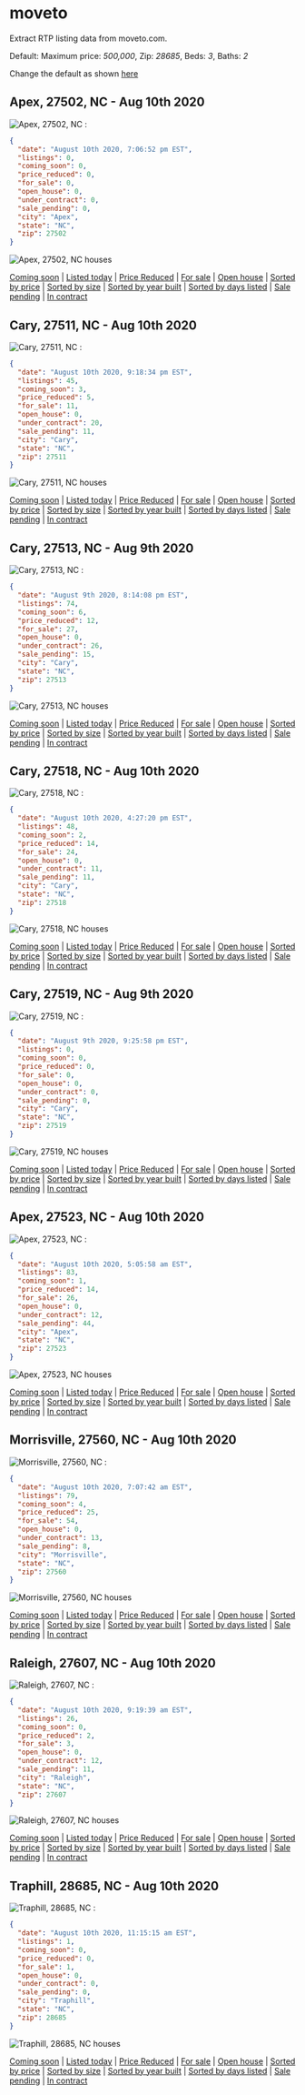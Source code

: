 # moveto
Extract RTP listing data from moveto.com.

  Default: Maximum price: _500,000_, Zip: _28685_, Beds: _3_, Baths: _2_ 

  Change the default as shown [here](https://github.com/xgirma/moveto/blob/master/HOWTO.md)
## Apex, 27502, NC - Aug 10th 2020 
 
![Apex, 27502, NC :](https://github.com/xgirma/moveto/workflows/Apex,%2027502,%20NC%20:/badge.svg)

```json
{
  "date": "August 10th 2020, 7:06:52 pm EST",
  "listings": 0,
  "coming_soon": 0,
  "price_reduced": 0,
  "for_sale": 0,
  "open_house": 0,
  "under_contract": 0,
  "sale_pending": 0,
  "city": "Apex",
  "state": "NC",
  "zip": 27502
}
```
![Apex, 27502, NC houses](https://github.com/xgirma/moveto/blob/master/data/27502/chart.svg)

[Coming soon](https://github.com/xgirma/moveto/blob/master/data/27502/coming_soon.csv) | [Listed today](https://github.com/xgirma/moveto/blob/master/data/27502/listed_today.csv) | [Price Reduced](https://github.com/xgirma/moveto/blob/master/data/27502/price_reduced.csv) | [For sale](https://github.com/xgirma/moveto/blob/master/data/27502/for_sale.csv) | [Open house](https://github.com/xgirma/moveto/blob/master/data/27502/open_house.csv) | [Sorted by price](https://github.com/xgirma/moveto/blob/master/data/27502/by_price.csv) | [Sorted by size](https://github.com/xgirma/moveto/blob/master/data/27502/by_size.csv) | [Sorted by year built](https://github.com/xgirma/moveto/blob/master/data/27502/by_year.csv) | [Sorted by days listed](https://github.com/xgirma/moveto/blob/master/data/27502/by_days.csv) | [Sale pending](https://github.com/xgirma/moveto/blob/master/data/27502/sale_pending.csv) | [In contract](https://github.com/xgirma/moveto/blob/master/data/27502/in_contract.csv)
## Cary, 27511, NC - Aug 10th 2020 
 
![Cary, 27511, NC :](https://github.com/xgirma/moveto/workflows/Cary,%2027511,%20NC%20:/badge.svg)

```json
{
  "date": "August 10th 2020, 9:18:34 pm EST",
  "listings": 45,
  "coming_soon": 3,
  "price_reduced": 5,
  "for_sale": 11,
  "open_house": 0,
  "under_contract": 20,
  "sale_pending": 11,
  "city": "Cary",
  "state": "NC",
  "zip": 27511
}
```
![Cary, 27511, NC houses](https://github.com/xgirma/moveto/blob/master/data/27511/chart.svg)

[Coming soon](https://github.com/xgirma/moveto/blob/master/data/27511/coming_soon.csv) | [Listed today](https://github.com/xgirma/moveto/blob/master/data/27511/listed_today.csv) | [Price Reduced](https://github.com/xgirma/moveto/blob/master/data/27511/price_reduced.csv) | [For sale](https://github.com/xgirma/moveto/blob/master/data/27511/for_sale.csv) | [Open house](https://github.com/xgirma/moveto/blob/master/data/27511/open_house.csv) | [Sorted by price](https://github.com/xgirma/moveto/blob/master/data/27511/by_price.csv) | [Sorted by size](https://github.com/xgirma/moveto/blob/master/data/27511/by_size.csv) | [Sorted by year built](https://github.com/xgirma/moveto/blob/master/data/27511/by_year.csv) | [Sorted by days listed](https://github.com/xgirma/moveto/blob/master/data/27511/by_days.csv) | [Sale pending](https://github.com/xgirma/moveto/blob/master/data/27511/sale_pending.csv) | [In contract](https://github.com/xgirma/moveto/blob/master/data/27511/in_contract.csv)
## Cary, 27513, NC - Aug 9th 2020 
 
![Cary, 27513, NC :](https://github.com/xgirma/moveto/workflows/Cary,%2027513,%20NC%20:/badge.svg)

```json
{
  "date": "August 9th 2020, 8:14:08 pm EST",
  "listings": 74,
  "coming_soon": 6,
  "price_reduced": 12,
  "for_sale": 27,
  "open_house": 0,
  "under_contract": 26,
  "sale_pending": 15,
  "city": "Cary",
  "state": "NC",
  "zip": 27513
}
```
![Cary, 27513, NC houses](https://github.com/xgirma/moveto/blob/master/data/27513/chart.svg)

[Coming soon](https://github.com/xgirma/moveto/blob/master/data/27513/coming_soon.csv) | [Listed today](https://github.com/xgirma/moveto/blob/master/data/27513/listed_today.csv) | [Price Reduced](https://github.com/xgirma/moveto/blob/master/data/27513/price_reduced.csv) | [For sale](https://github.com/xgirma/moveto/blob/master/data/27513/for_sale.csv) | [Open house](https://github.com/xgirma/moveto/blob/master/data/27513/open_house.csv) | [Sorted by price](https://github.com/xgirma/moveto/blob/master/data/27513/by_price.csv) | [Sorted by size](https://github.com/xgirma/moveto/blob/master/data/27513/by_size.csv) | [Sorted by year built](https://github.com/xgirma/moveto/blob/master/data/27513/by_year.csv) | [Sorted by days listed](https://github.com/xgirma/moveto/blob/master/data/27513/by_days.csv) | [Sale pending](https://github.com/xgirma/moveto/blob/master/data/27513/sale_pending.csv) | [In contract](https://github.com/xgirma/moveto/blob/master/data/27513/in_contract.csv)
## Cary, 27518, NC - Aug 10th 2020 
 
![Cary, 27518, NC :](https://github.com/xgirma/moveto/workflows/Cary,%2027518,%20NC%20:/badge.svg)

```json
{
  "date": "August 10th 2020, 4:27:20 pm EST",
  "listings": 48,
  "coming_soon": 2,
  "price_reduced": 14,
  "for_sale": 24,
  "open_house": 0,
  "under_contract": 11,
  "sale_pending": 11,
  "city": "Cary",
  "state": "NC",
  "zip": 27518
}
```
![Cary, 27518, NC houses](https://github.com/xgirma/moveto/blob/master/data/27518/chart.svg)

[Coming soon](https://github.com/xgirma/moveto/blob/master/data/27518/coming_soon.csv) | [Listed today](https://github.com/xgirma/moveto/blob/master/data/27518/listed_today.csv) | [Price Reduced](https://github.com/xgirma/moveto/blob/master/data/27518/price_reduced.csv) | [For sale](https://github.com/xgirma/moveto/blob/master/data/27518/for_sale.csv) | [Open house](https://github.com/xgirma/moveto/blob/master/data/27518/open_house.csv) | [Sorted by price](https://github.com/xgirma/moveto/blob/master/data/27518/by_price.csv) | [Sorted by size](https://github.com/xgirma/moveto/blob/master/data/27518/by_size.csv) | [Sorted by year built](https://github.com/xgirma/moveto/blob/master/data/27518/by_year.csv) | [Sorted by days listed](https://github.com/xgirma/moveto/blob/master/data/27518/by_days.csv) | [Sale pending](https://github.com/xgirma/moveto/blob/master/data/27518/sale_pending.csv) | [In contract](https://github.com/xgirma/moveto/blob/master/data/27518/in_contract.csv)
## Cary, 27519, NC - Aug 9th 2020 
 
![Cary, 27519, NC :](https://github.com/xgirma/moveto/workflows/Cary,%2027519,%20NC%20:/badge.svg)

```json
{
  "date": "August 9th 2020, 9:25:58 pm EST",
  "listings": 0,
  "coming_soon": 0,
  "price_reduced": 0,
  "for_sale": 0,
  "open_house": 0,
  "under_contract": 0,
  "sale_pending": 0,
  "city": "Cary",
  "state": "NC",
  "zip": 27519
}
```
![Cary, 27519, NC houses](https://github.com/xgirma/moveto/blob/master/data/27519/chart.svg)

[Coming soon](https://github.com/xgirma/moveto/blob/master/data/27519/coming_soon.csv) | [Listed today](https://github.com/xgirma/moveto/blob/master/data/27519/listed_today.csv) | [Price Reduced](https://github.com/xgirma/moveto/blob/master/data/27519/price_reduced.csv) | [For sale](https://github.com/xgirma/moveto/blob/master/data/27519/for_sale.csv) | [Open house](https://github.com/xgirma/moveto/blob/master/data/27519/open_house.csv) | [Sorted by price](https://github.com/xgirma/moveto/blob/master/data/27519/by_price.csv) | [Sorted by size](https://github.com/xgirma/moveto/blob/master/data/27519/by_size.csv) | [Sorted by year built](https://github.com/xgirma/moveto/blob/master/data/27519/by_year.csv) | [Sorted by days listed](https://github.com/xgirma/moveto/blob/master/data/27519/by_days.csv) | [Sale pending](https://github.com/xgirma/moveto/blob/master/data/27519/sale_pending.csv) | [In contract](https://github.com/xgirma/moveto/blob/master/data/27519/in_contract.csv)
## Apex, 27523, NC - Aug 10th 2020 
 
![Apex, 27523, NC :](https://github.com/xgirma/moveto/workflows/Apex,%2027523,%20NC%20:/badge.svg)

```json
{
  "date": "August 10th 2020, 5:05:58 am EST",
  "listings": 83,
  "coming_soon": 1,
  "price_reduced": 14,
  "for_sale": 26,
  "open_house": 0,
  "under_contract": 12,
  "sale_pending": 44,
  "city": "Apex",
  "state": "NC",
  "zip": 27523
}
```
![Apex, 27523, NC houses](https://github.com/xgirma/moveto/blob/master/data/27523/chart.svg)

[Coming soon](https://github.com/xgirma/moveto/blob/master/data/27523/coming_soon.csv) | [Listed today](https://github.com/xgirma/moveto/blob/master/data/27523/listed_today.csv) | [Price Reduced](https://github.com/xgirma/moveto/blob/master/data/27523/price_reduced.csv) | [For sale](https://github.com/xgirma/moveto/blob/master/data/27523/for_sale.csv) | [Open house](https://github.com/xgirma/moveto/blob/master/data/27523/open_house.csv) | [Sorted by price](https://github.com/xgirma/moveto/blob/master/data/27523/by_price.csv) | [Sorted by size](https://github.com/xgirma/moveto/blob/master/data/27523/by_size.csv) | [Sorted by year built](https://github.com/xgirma/moveto/blob/master/data/27523/by_year.csv) | [Sorted by days listed](https://github.com/xgirma/moveto/blob/master/data/27523/by_days.csv) | [Sale pending](https://github.com/xgirma/moveto/blob/master/data/27523/sale_pending.csv) | [In contract](https://github.com/xgirma/moveto/blob/master/data/27523/in_contract.csv)
## Morrisville, 27560, NC - Aug 10th 2020 
 
![Morrisville, 27560, NC :](https://github.com/xgirma/moveto/workflows/Morrisville,%2027560,%20NC%20:/badge.svg)

```json
{
  "date": "August 10th 2020, 7:07:42 am EST",
  "listings": 79,
  "coming_soon": 4,
  "price_reduced": 25,
  "for_sale": 54,
  "open_house": 0,
  "under_contract": 13,
  "sale_pending": 8,
  "city": "Morrisville",
  "state": "NC",
  "zip": 27560
}
```
![Morrisville, 27560, NC houses](https://github.com/xgirma/moveto/blob/master/data/27560/chart.svg)

[Coming soon](https://github.com/xgirma/moveto/blob/master/data/27560/coming_soon.csv) | [Listed today](https://github.com/xgirma/moveto/blob/master/data/27560/listed_today.csv) | [Price Reduced](https://github.com/xgirma/moveto/blob/master/data/27560/price_reduced.csv) | [For sale](https://github.com/xgirma/moveto/blob/master/data/27560/for_sale.csv) | [Open house](https://github.com/xgirma/moveto/blob/master/data/27560/open_house.csv) | [Sorted by price](https://github.com/xgirma/moveto/blob/master/data/27560/by_price.csv) | [Sorted by size](https://github.com/xgirma/moveto/blob/master/data/27560/by_size.csv) | [Sorted by year built](https://github.com/xgirma/moveto/blob/master/data/27560/by_year.csv) | [Sorted by days listed](https://github.com/xgirma/moveto/blob/master/data/27560/by_days.csv) | [Sale pending](https://github.com/xgirma/moveto/blob/master/data/27560/sale_pending.csv) | [In contract](https://github.com/xgirma/moveto/blob/master/data/27560/in_contract.csv)
## Raleigh, 27607, NC - Aug 10th 2020 
 
![Raleigh, 27607, NC :](https://github.com/xgirma/moveto/workflows/Raleigh,%2027607,%20NC%20:/badge.svg)

```json
{
  "date": "August 10th 2020, 9:19:39 am EST",
  "listings": 26,
  "coming_soon": 0,
  "price_reduced": 2,
  "for_sale": 3,
  "open_house": 0,
  "under_contract": 12,
  "sale_pending": 11,
  "city": "Raleigh",
  "state": "NC",
  "zip": 27607
}
```
![Raleigh, 27607, NC houses](https://github.com/xgirma/moveto/blob/master/data/27607/chart.svg)

[Coming soon](https://github.com/xgirma/moveto/blob/master/data/27607/coming_soon.csv) | [Listed today](https://github.com/xgirma/moveto/blob/master/data/27607/listed_today.csv) | [Price Reduced](https://github.com/xgirma/moveto/blob/master/data/27607/price_reduced.csv) | [For sale](https://github.com/xgirma/moveto/blob/master/data/27607/for_sale.csv) | [Open house](https://github.com/xgirma/moveto/blob/master/data/27607/open_house.csv) | [Sorted by price](https://github.com/xgirma/moveto/blob/master/data/27607/by_price.csv) | [Sorted by size](https://github.com/xgirma/moveto/blob/master/data/27607/by_size.csv) | [Sorted by year built](https://github.com/xgirma/moveto/blob/master/data/27607/by_year.csv) | [Sorted by days listed](https://github.com/xgirma/moveto/blob/master/data/27607/by_days.csv) | [Sale pending](https://github.com/xgirma/moveto/blob/master/data/27607/sale_pending.csv) | [In contract](https://github.com/xgirma/moveto/blob/master/data/27607/in_contract.csv)
## Traphill, 28685, NC - Aug 10th 2020 
 
![Traphill, 28685, NC :](https://github.com/xgirma/moveto/workflows/Traphill,%2028685,%20NC%20:/badge.svg)

```json
{
  "date": "August 10th 2020, 11:15:15 am EST",
  "listings": 1,
  "coming_soon": 0,
  "price_reduced": 0,
  "for_sale": 1,
  "open_house": 0,
  "under_contract": 0,
  "sale_pending": 0,
  "city": "Traphill",
  "state": "NC",
  "zip": 28685
}
```
![Traphill, 28685, NC houses](https://github.com/xgirma/moveto/blob/master/data/28685/chart.svg)

[Coming soon](https://github.com/xgirma/moveto/blob/master/data/28685/coming_soon.csv) | [Listed today](https://github.com/xgirma/moveto/blob/master/data/28685/listed_today.csv) | [Price Reduced](https://github.com/xgirma/moveto/blob/master/data/28685/price_reduced.csv) | [For sale](https://github.com/xgirma/moveto/blob/master/data/28685/for_sale.csv) | [Open house](https://github.com/xgirma/moveto/blob/master/data/28685/open_house.csv) | [Sorted by price](https://github.com/xgirma/moveto/blob/master/data/28685/by_price.csv) | [Sorted by size](https://github.com/xgirma/moveto/blob/master/data/28685/by_size.csv) | [Sorted by year built](https://github.com/xgirma/moveto/blob/master/data/28685/by_year.csv) | [Sorted by days listed](https://github.com/xgirma/moveto/blob/master/data/28685/by_days.csv) | [Sale pending](https://github.com/xgirma/moveto/blob/master/data/28685/sale_pending.csv) | [In contract](https://github.com/xgirma/moveto/blob/master/data/28685/in_contract.csv)